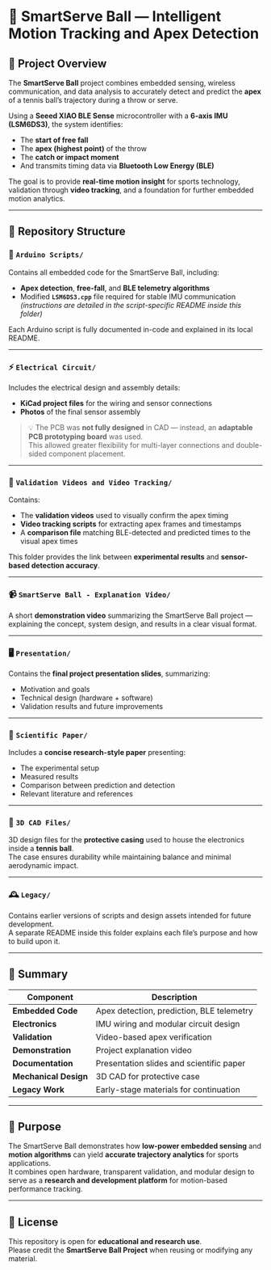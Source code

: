 # 🏓 SmartServe Ball — Intelligent Motion Tracking and Apex Detection

## 📘 Project Overview

The **SmartServe Ball** project combines embedded sensing, wireless communication, and data analysis to accurately detect and predict the **apex** of a tennis ball’s trajectory during a throw or serve.

Using a **Seeed XIAO BLE Sense** microcontroller with a **6-axis IMU (LSM6DS3)**, the system identifies:
- The **start of free fall**
- The **apex (highest point)** of the throw
- The **catch or impact moment**
- And transmits timing data via **Bluetooth Low Energy (BLE)**

The goal is to provide **real-time motion insight** for sports technology, validation through **video tracking**, and a foundation for further embedded motion analytics.

---

## 📁 Repository Structure

### 🧠 `Arduino Scripts/`
Contains all embedded code for the SmartServe Ball, including:
- **Apex detection**, **free-fall**, and **BLE telemetry algorithms**
- Modified **`LSM6DS3.cpp`** file required for stable IMU communication  
  *(instructions are detailed in the script-specific README inside this folder)*

Each Arduino script is fully documented in-code and explained in its local README.

---

### ⚡ `Electrical Circuit/`
Includes the electrical design and assembly details:
- **KiCad project files** for the wiring and sensor connections  
- **Photos** of the final sensor assembly

> 💡 The PCB was **not fully designed** in CAD — instead, an **adaptable PCB prototyping board** was used.  
> This allowed greater flexibility for multi-layer connections and double-sided component placement.

---

### 🎥 `Validation Videos and Video Tracking/`
Contains:
- The **validation videos** used to visually confirm the apex timing  
- **Video tracking scripts** for extracting apex frames and timestamps  
- A **comparison file** matching BLE-detected and predicted times to the visual apex times

This folder provides the link between **experimental results** and **sensor-based detection accuracy**.

---

### 📹 `SmartServe Ball - Explanation Video/`
A short **demonstration video** summarizing the SmartServe Ball project — explaining the concept, system design, and results in a clear visual format.

---

### 🖥️ `Presentation/`
Contains the **final project presentation slides**, summarizing:
- Motivation and goals  
- Technical design (hardware + software)  
- Validation results and future improvements  

---

### 📄 `Scientific Paper/`
Includes a **concise research-style paper** presenting:
- The experimental setup  
- Measured results  
- Comparison between prediction and detection  
- Relevant literature and references  

---

### 🧱 `3D CAD Files/`
3D design files for the **protective casing** used to house the electronics inside a **tennis ball**.  
The case ensures durability while maintaining balance and minimal aerodynamic impact.

---

### 🕰️ `Legacy/`
Contains earlier versions of scripts and design assets intended for future development.  
A separate README inside this folder explains each file’s purpose and how to build upon it.

---

## 🧩 Summary

| Component | Description |
|------------|--------------|
| **Embedded Code** | Apex detection, prediction, BLE telemetry |
| **Electronics** | IMU wiring and modular circuit design |
| **Validation** | Video-based apex verification |
| **Demonstration** | Project explanation video |
| **Documentation** | Presentation slides and scientific paper |
| **Mechanical Design** | 3D CAD for protective case |
| **Legacy Work** | Early-stage materials for continuation |

---

## 🔬 Purpose

The SmartServe Ball demonstrates how **low-power embedded sensing** and **motion algorithms** can yield **accurate trajectory analytics** for sports applications.  
It combines open hardware, transparent validation, and modular design to serve as a **research and development platform** for motion-based performance tracking.

---

## 🧾 License

This repository is open for **educational and research use**.  
Please credit the **SmartServe Ball Project** when reusing or modifying any material.
